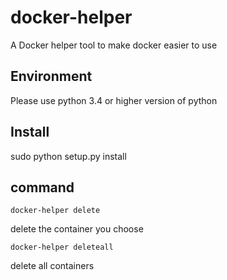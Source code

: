 # docker-helper

A Docker helper tool to make docker easier to use

## Environment
Please use python 3.4 or higher version of python 

## Install 
sudo python setup.py install

## command 
```shell
docker-helper delete
```
delete the container you choose  
```shell
docker-helper deleteall
```
delete all containers 
